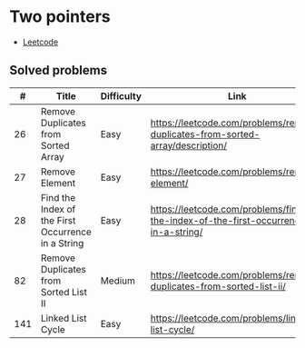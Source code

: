 # Two pointers

* [Leetcode](https://leetcode.com/problemset/all/?topicSlugs=two-pointers)

## Solved problems

| #   | Title                                              | Difficulty | Link                                                                              |
|-----|----------------------------------------------------|------------|-----------------------------------------------------------------------------------|
| 26  | Remove Duplicates from Sorted Array                | Easy       | https://leetcode.com/problems/remove-duplicates-from-sorted-array/description/    |
| 27  | Remove Element                                     | Easy       | https://leetcode.com/problems/remove-element/                                     |
| 28  | Find the Index of the First Occurrence in a String | Easy       | https://leetcode.com/problems/find-the-index-of-the-first-occurrence-in-a-string/ |
| 82  | Remove Duplicates from Sorted List II              | Medium     | https://leetcode.com/problems/remove-duplicates-from-sorted-list-ii/              |
| 141 | Linked List Cycle                                  | Easy       | https://leetcode.com/problems/linked-list-cycle/                                  |